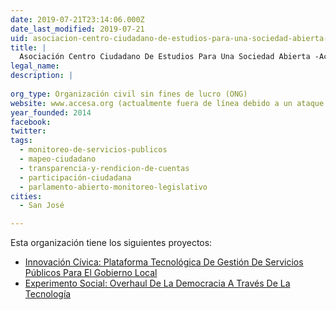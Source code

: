 ```yaml
---
date: 2019-07-21T23:14:06.000Z
date_last_modified: 2019-07-21
uid: asociacion-centro-ciudadano-de-estudios-para-una-sociedad-abierta-accesa
title: |
  Asociación Centro Ciudadano De Estudios Para Una Sociedad Abierta -Accesa
legal_name: 
description: |
  
org_type: Organización civil sin fines de lucro (ONG)
website: www.accesa.org (actualmente fuera de línea debido a un ataque informático)
year_founded: 2014
facebook: 
twitter: 
tags:
  - monitoreo-de-servicios-publicos
  - mapeo-ciudadano
  - transparencia-y-rendicion-de-cuentas
  - participación-ciudadana
  - parlamento-abierto-monitoreo-legislativo
cities: 
  - San José

---
```


Esta organización tiene los siguientes proyectos:

- [Innovación Cívica: Plataforma Tecnológica De Gestión De Servicios Públicos Para El Gobierno Local](/proyectos/innovacion-civica-plataforma-tecnologica-de-gestion-de-servicios-publicos-para-el-gobierno-local)
- [Experimento Social: Overhaul De La Democracia A Través De La Tecnología](/proyectos/experimento-social-overhaul-de-la-democracia-a-traves-de-la-tecnologia)

